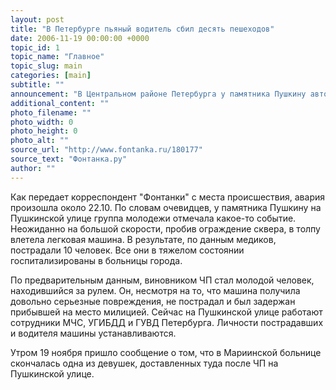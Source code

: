 ```yaml
---
layout: post
title: "В Петербурге пьяный водитель сбил десять пешеходов"
date: 2006-11-19 00:00:00 +0000
topic_id: 1
topic_name: "Главное"
topic_slug: main
categories: [main]
subtitle: ""
announcement: "В Центральном районе Петербурга у памятника Пушкину автомобиль врезался в группу молодежи. По предварительным данным, пострадали 10 человек."
additional_content: ""
photo_filename: ""
photo_width: 0
photo_height: 0
photo_alt: ""
source_url: "http://www.fontanka.ru/180177"
source_text: "Фонтанка.ру"
author: ""
---
```

Как передает корреспондент "Фонтанки" с места происшествия, авария произошла около 22.10. По словам очевидцев, у памятника Пушкину на Пушкинской улице группа молодежи отмечала какое-то событие. Неожиданно на большой скорости, пробив ограждение сквера, в толпу влетела легковая машина. В результате, по данным медиков, пострадали 10 человек. Все они в тяжелом состоянии госпитализированы в больницы города.

По предварительным данным, виновником ЧП стал молодой человек, находившийся за рулем. Он, несмотря на то, что машина получила довольно серьезные повреждения, не пострадал и был задержан прибывшей на место милицией. Сейчас на Пушкинской улице работают сотрудники МЧС, УГИБДД и ГУВД Петербурга. Личности пострадавших и водителя машины устанавливаются.

Утром 19 ноября пришло сообщение о том, что в Мариинской больнице скончалась одна из девушек, доставленных туда после ЧП на Пушкинской улице.
